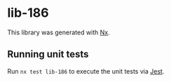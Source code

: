 # lib-186

This library was generated with [Nx](https://nx.dev).

## Running unit tests

Run `nx test lib-186` to execute the unit tests via [Jest](https://jestjs.io).
